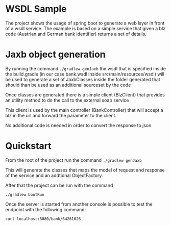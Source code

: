 # WSDL Sample

The project shows the usage of spring boot to generate a web layer
in front of a wsdl service.
The example is based on a simple service that given a blz code
(Austrian and German bank identifier) returns a set of details.

# Jaxb object generation
By running the command `./gradlew genJaxb` the wsdl that is specified inside
the build.gradle (in our case bank.wsdl inside src/main/resources/wsdl) will be
used to generate a set of JaxbClasses inside the folder generated that should than
be used as an additional sourceset by the code

Once classes are generated there is a simple client (BlzClient) that
provides an utility method to do the call to the external soap service

This client is used by the main controller (BankController) that will accept
a blz in the url and forward the parameter to the client.

No additional code is needed in order to convert the response to json.

# Quickstart

From the root of the project run the command
`./gradlew genJaxb`

This will generate the classes that maps the model of request and response
of the service and an addtional ObjectFactory.

After that the project can be run with the command

`./gradlew bootRun`

Once the server is started from another console is possible to test
the endpoint with the following command:

`curl localhost:8080/bank/64261626`